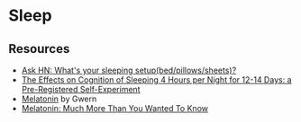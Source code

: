 # Sleep

## Resources

- [Ask HN: What's your sleeping setup(bed/pillows/sheets)?](https://news.ycombinator.com/item?id=27327050)
- [The Effects on Cognition of Sleeping 4 Hours per Night for 12-14 Days: a Pre-Registered Self-Experiment](https://guzey.com/science/sleep/14-day-sleep-deprivation-self-experiment/)
- [Melatonin](https://www.gwern.net/Melatonin) by Gwern
- [Melatonin: Much More Than You Wanted To Know](https://slatestarcodex.com/2018/07/10/melatonin-much-more-than-you-wanted-to-know/)

